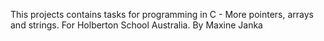 This projects contains tasks for programming in C - More pointers, arrays and strings. For Holberton School Australia. By Maxine Janka
